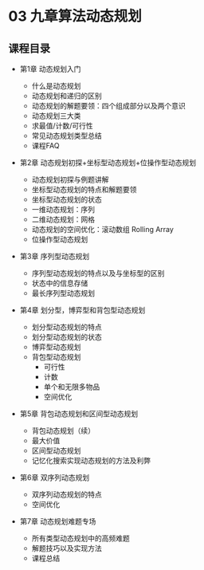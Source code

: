 # 03 九章算法动态规划

## 课程目录
+ 第1章 动态规划入门
  + 什么是动态规划
  + 动态规划和递归的区别
  + 动态规划的解题要领：四个组成部分以及两个意识
  + 动态规划三大类
  + 求最值/计数/可行性
  + 常见动态规划类型总结
  + 课程FAQ

+ 第2章 动态规划初探+坐标型动态规划+位操作型动态规划
  + 动态规划初探与例题讲解
  + 坐标型动态规划的特点和解题要领
  + 坐标型动态规划的状态
  + 一维动态规划：序列
  + 二维动态规划：网格
  + 动态规划的空间优化：滚动数组 Rolling Array
  + 位操作型动态规划

+ 第3章 序列型动态规划
  + 序列型动态规划的特点以及与坐标型的区别
  + 状态中的信息存储
  + 最长序列型动态规划

+ 第4章 划分型，博弈型和背包型动态规划
  + 划分型动态规划的特点
  + 划分型动态规划的状态
  + 博弈型动态规划
  + 背包型动态规划
    + 可行性
    + 计数
    + 单个和无限多物品
    + 空间优化

+ 第5章 背包动态规划和区间型动态规划
  + 背包动态规划（续）
  + 最大价值
  + 区间型动态规划
  + 记忆化搜索实现动态规划的方法及利弊

+ 第6章 双序列动态规划
  + 双序列动态规划的特点
  + 空间优化

+ 第7章 动态规划难题专场
  + 所有类型动态规划中的高频难题
  + 解题技巧以及实现方法
  + 课程总结